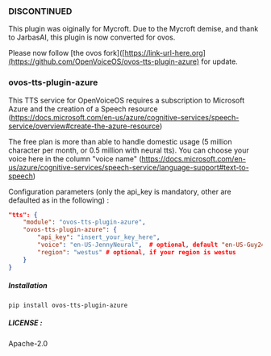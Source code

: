### DISCONTINUED

This plugin was oiginally for Mycroft.
Due to the Mycroft demise, and thank to JarbasAI, this plugin is now converted for ovos.

Please now follow [the ovos fork]([https://link-url-here.org](https://github.com/OpenVoiceOS/ovos-tts-plugin-azure) for update.

### ovos-tts-plugin-azure

This TTS service for OpenVoiceOS requires a subscription to Microsoft Azure and the creation of a Speech resource (https://docs.microsoft.com/en-us/azure/cognitive-services/speech-service/overview#create-the-azure-resource)

The free plan is more than able to handle domestic usage (5 million character per month, or 0.5 million with neural tts).
You can choose your voice here in the column "voice name" (https://docs.microsoft.com/en-us/azure/cognitive-services/speech-service/language-support#text-to-speech)

Configuration parameters (only the api_key is mandatory, other are defaulted as in the following) :

```json
"tts": {
    "module": "ovos-tts-plugin-azure",
    "ovos-tts-plugin-azure": {
        "api_key": "insert_your_key_here",
        "voice": "en-US-JennyNeural",  # optional, default "en-US-Guy24kRUS"
        "region": "westus" # optional, if your region is westus
    }
}
```

##### Installation

`pip install ovos-tts-plugin-azure`

##### LICENSE :

Apache-2.0
